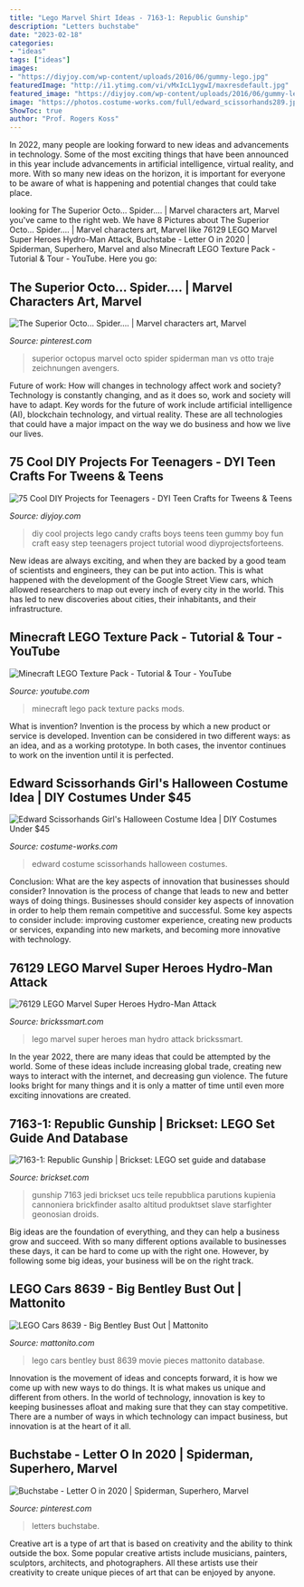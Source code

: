 ```yaml
---
title: "Lego Marvel Shirt Ideas - 7163-1: Republic Gunship"
description: "Letters buchstabe"
date: "2023-02-18"
categories:
- "ideas"
tags: ["ideas"]
images:
- "https://diyjoy.com/wp-content/uploads/2016/06/gummy-lego.jpg"
featuredImage: "http://i1.ytimg.com/vi/vMxIcL1ygwI/maxresdefault.jpg"
featured_image: "https://diyjoy.com/wp-content/uploads/2016/06/gummy-lego.jpg"
image: "https://photos.costume-works.com/full/edward_scissorhands289.jpg"
ShowToc: true
author: "Prof. Rogers Koss"
---
```



In 2022, many people are looking forward to new ideas and advancements in technology. Some of the most exciting things that have been announced in this year include advancements in artificial intelligence, virtual reality, and more. With so many new ideas on the horizon, it is important for everyone to be aware of what is happening and potential changes that could take place.

	

		
looking for The Superior Octo... Spider.... | Marvel characters art, Marvel you've came to the right web. We have 8 Pictures about The Superior Octo... Spider.... | Marvel characters art, Marvel like 76129 LEGO Marvel Super Heroes Hydro-Man Attack, Buchstabe - Letter O in 2020 | Spiderman, Superhero, Marvel and also Minecraft LEGO Texture Pack - Tutorial &amp; Tour - YouTube. Here you go:
		
    
## The Superior Octo... Spider.... | Marvel Characters Art, Marvel

<img loading=lazy src="https://i.pinimg.com/736x/de/cb/8e/decb8ea452f15efc4da17f3251db32d5.jpg" onerror="this.onerror=null;this.src='https://tse4.mm.bing.net/th?id=OIP.4Da5UHFBmWOT0Cpp-L_VegHaKe&amp;pid=15.1';" alt="The Superior Octo... Spider.... | Marvel characters art, Marvel">

_Source: pinterest.com_

>superior octopus marvel octo spider spiderman man vs otto traje zeichnungen avengers. 

	

Future of work: How will changes in technology affect work and society?
Technology is constantly changing, and as it does so, work and society will have to adapt. Key words for the future of work include artificial intelligence (AI), blockchain technology, and virtual reality. These are all technologies that could have a major impact on the way we do business and how we live our lives.

    
## 75 Cool DIY Projects For Teenagers - DYI Teen Crafts For Tweens &amp; Teens

<img loading=lazy src="https://diyjoy.com/wp-content/uploads/2016/06/gummy-lego.jpg" onerror="this.onerror=null;this.src='https://tse3.mm.bing.net/th?id=OIP.-rLZM8P9eAMBMEj0GhtY1AHaOI&amp;pid=15.1';" alt="75 Cool DIY Projects for Teenagers - DYI Teen Crafts for Tweens &amp; Teens">

_Source: diyjoy.com_

>diy cool projects lego candy crafts boys teens teen gummy boy fun craft easy step teenagers project tutorial wood diyprojectsforteens. 

	

New ideas are always exciting, and when they are backed by a good team of scientists and engineers, they can be put into action. This is what happened with the development of the Google Street View cars, which allowed researchers to map out every inch of every city in the world. This has led to new discoveries about cities, their inhabitants, and their infrastructure.

    
## Minecraft LEGO Texture Pack - Tutorial &amp; Tour - YouTube

<img loading=lazy src="http://i1.ytimg.com/vi/vMxIcL1ygwI/maxresdefault.jpg" onerror="this.onerror=null;this.src='https://tse2.mm.bing.net/th?id=OIP.Q8OHq_aKFH3Powd_xhbIaAHaEK&amp;pid=15.1';" alt="Minecraft LEGO Texture Pack - Tutorial &amp; Tour - YouTube">

_Source: youtube.com_

>minecraft lego pack texture packs mods. 

	

What is invention?
Invention is the process by which a new product or service is developed. Invention can be considered in two different ways: as an idea, and as a working prototype. In both cases, the inventor continues to work on the invention until it is perfected.

    
## Edward Scissorhands Girl&#039;s Halloween Costume Idea | DIY Costumes Under $45

<img loading=lazy src="https://photos.costume-works.com/full/edward_scissorhands289.jpg" onerror="this.onerror=null;this.src='https://tse1.mm.bing.net/th?id=OIP.ONlfQQNmFkoolaVGH_gcvgHaJ5&amp;pid=15.1';" alt="Edward Scissorhands Girl&#039;s Halloween Costume Idea | DIY Costumes Under $45">

_Source: costume-works.com_

>edward costume scissorhands halloween costumes. 

	

Conclusion: What are the key aspects of innovation that businesses should consider?
Innovation is the process of change that leads to new and better ways of doing things. Businesses should consider key aspects of innovation in order to help them remain competitive and successful. Some key aspects to consider include: improving customer experience, creating new products or services, expanding into new markets, and becoming more innovative with technology.

    
## 76129 LEGO Marvel Super Heroes Hydro-Man Attack

<img loading=lazy src="https://brickssmart.com/image/brickssmart/image/data/all_product_images/product-3517/76129_Box1_v39.jpg" onerror="this.onerror=null;this.src='https://tse4.mm.bing.net/th?id=OIP.27m7Qrv1vvanbNT5KpsgWgHaHa&amp;pid=15.1';" alt="76129 LEGO Marvel Super Heroes Hydro-Man Attack">

_Source: brickssmart.com_

>lego marvel super heroes man hydro attack brickssmart. 

	

In the year 2022, there are many ideas that could be attempted by the world. Some of these ideas include increasing global trade, creating new ways to interact with the internet, and decreasing gun violence. The future looks bright for many things and it is only a matter of time until even more exciting innovations are created.

    
## 7163-1: Republic Gunship | Brickset: LEGO Set Guide And Database

<img loading=lazy src="https://images.brickset.com/sets/images/7163-1.jpg" onerror="this.onerror=null;this.src='https://tse4.mm.bing.net/th?id=OIP.9NrmIWBIiob4dWL3KhjZJwHaFR&amp;pid=15.1';" alt="7163-1: Republic Gunship | Brickset: LEGO set guide and database">

_Source: brickset.com_

>gunship 7163 jedi brickset ucs teile repubblica parutions kupienia cannoniera brickfinder asalto altitud produktset slave starfighter geonosian droids. 

	

Big ideas are the foundation of everything, and they can help a business grow and succeed. With so many different options available to businesses these days, it can be hard to come up with the right one. However, by following some big ideas, your business will be on the right track.

    
## LEGO Cars 8639 - Big Bentley Bust Out | Mattonito

<img loading=lazy src="https://static.mattonito.com/img/products/2956/946d1bd0-3b86-4aaf-9a73-155a46b81de2.jpg" onerror="this.onerror=null;this.src='https://tse3.mm.bing.net/th?id=OIP.GslQ4BJ_f8iFXtoxl3LVXwHaF0&amp;pid=15.1';" alt="LEGO Cars 8639 - Big Bentley Bust Out | Mattonito">

_Source: mattonito.com_

>lego cars bentley bust 8639 movie pieces mattonito database. 

	

Innovation is the movement of ideas and concepts forward, it is how we come up with new ways to do things. It is what makes us unique and different from others. In the world of technology, innovation is key to keeping businesses afloat and making sure that they can stay competitive. There are a number of ways in which technology can impact business, but innovation is at the heart of it all.

    
## Buchstabe - Letter O In 2020 | Spiderman, Superhero, Marvel

<img loading=lazy src="https://i.pinimg.com/736x/f8/65/97/f865977d0b49dfd9e2cb89afdeb824f6.jpg" onerror="this.onerror=null;this.src='https://tse3.mm.bing.net/th?id=OIP.pz75dF16J57ScK-x5Z-J_wHaHa&amp;pid=15.1';" alt="Buchstabe - Letter O in 2020 | Spiderman, Superhero, Marvel">

_Source: pinterest.com_

>letters buchstabe. 

	

Creative art is a type of art that is based on creativity and the ability to think outside the box. Some popular creative artists include musicians, painters, sculptors, architects, and photographers. All these artists use their creativity to create unique pieces of art that can be enjoyed by anyone.

